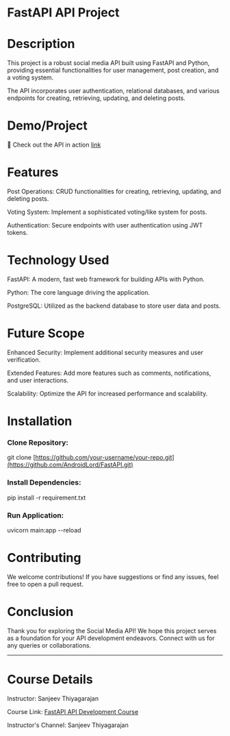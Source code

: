 # FastAPI API Project
# Description
This project is a robust social media API built using FastAPI and Python, providing essential functionalities for user management, post creation, and a voting system.

The API incorporates user authentication, relational databases, and various endpoints for creating, retrieving, updating, and deleting posts.

# Demo/Project
🔗 Check out the API in action [link](https://fastapi-example-713q.onrender.com/docs)

# Features

Post Operations: CRUD functionalities for creating, retrieving, updating, and deleting posts.

Voting System: Implement a sophisticated voting/like system for posts.

Authentication: Secure endpoints with user authentication using JWT tokens.

# Technology Used
FastAPI: A modern, fast web framework for building APIs with Python.

Python: The core language driving the application.

PostgreSQL: Utilized as the backend database to store user data and posts.

# Future Scope
Enhanced Security: Implement additional security measures and user verification.

Extended Features: Add more features such as comments, notifications, and user interactions.

Scalability: Optimize the API for increased performance and scalability.

# Installation

### Clone Repository: 
git clone [https://github.com/your-username/your-repo.git](https://github.com/AndroidLord/FastAPI.git)

### Install Dependencies: 
pip install -r requirement.txt

### Run Application:
uvicorn main:app --reload

# Contributing

We welcome contributions! If you have suggestions or find any issues, feel free to open a pull request.

# Conclusion

Thank you for exploring the Social Media API! We hope this project serves as a foundation for your API development endeavors. Connect with us for any queries or collaborations.

------------------------------------------------------------------------------------------------------------------

# Course Details
Instructor: Sanjeev Thiyagarajan

Course Link: [FastAPI API Development Course](https://www.youtube.com/watch?v=0sOvCWFmrtA&t=2100s) 

Instructor's Channel: Sanjeev Thiyagarajan
